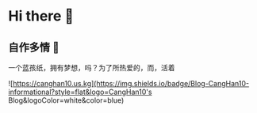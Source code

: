 # **Hi there 👋**

## 自作多情 🥴

一个蓝孩纸，拥有梦想，吗？为了所热爱的，而，活着


![https://canghan10.us.kg](https://img.shields.io/badge/Blog-CangHan10-informational?style=flat&logo=CangHan10's Blog&logoColor=white&color=blue)